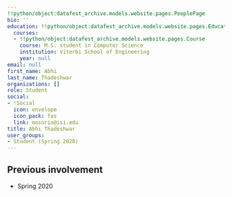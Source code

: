 ```yaml
---
!!python/object:datafest_archive.models.website.pages.PeoplePage
bio: ''
education: !!python/object:datafest_archive.models.website.pages.Education
  courses:
  - !!python/object:datafest_archive.models.website.pages.Course
    course: M.S. student in Computer Science
    institution: Viterbi School of Engineering
    year: null
email: null
first_name: Abhi
last_name: Thadeshwar
organizations: []
role: Student
social:
- !Social
  icon: envelope
  icon_pack: fas
  link: mosorio@isi.edu
title: Abhi Thadeshwar
user_groups:
- Student (Spring 2020)
---
```



## Previous involvement

* Spring 2020

